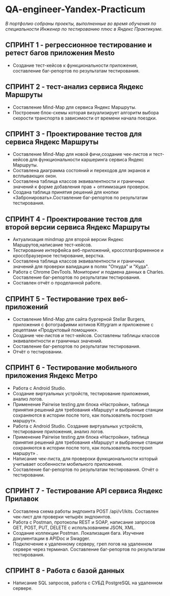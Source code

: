 # QA-engineer-Yandex-Practicum
_В портфолио собраны проекты, выполненные во время обучения по специальности Инженер по тестированию плюс в Яндекс Практикуме._

## СПРИНТ 1 - регрессионное тестирование и ретест багов приложения Mesto

* Создание тест-кейсов к функциональности приложения, составление баг-репортов по результатам тестирования.

## СПРИНТ 2 - тест-анализ сервиса Яндекс Маршруты

* Составление Mind-Map для сервиса Яндекс Маршруты.
* Построение блок-схемы которая визуализирует алгоритм выбора скорости транспорта в зависимости от времени начала поездки.

## СПРИНТ 3 - Проектирование тестов для сервиса Яндекс Маршруты

* Составление Mind-Map для новой фичи,создание чек-листов и тест-кейсов для функциональности каршеринга сервиса Яндекс Маршруты. 
* Составлена диаграмма состояний и переходов для экранов и всплывающих окон. 
* Составлена таблица классов эквивалентности и граничных значений к форме добавления прав + оптимизация проверок. 
* Создана таблица принятия решений для кнопки «Забронировать».Составление баг-репортов по результатам тестирования.

## СПРИНТ 4 - Проектирование тестов для второй версии сервиса Яндекс Маршруты

* Актуализация mindmap для второй версии Яндекс Маршрутов,написание тест-кейсов. 
* Тестирование интерфейса веб-приложений, кроссплатформенное и кроссбраузерное тестирование, верстка. 
* Составлена таблица классов эквивалентности и граничных значений для проверки валидации в полях "Откуда" и "Куда". 
* Работа с Chrome DevTools. Мониторинг и подмена данных в Charles. Составление баг-репортов по результатам тестирования.
* Составлен отчёт о проделанной работе.

## СПРИНТ 5 - Тестирование трех веб-приложений

* Составление Mind-Map для сайта бургерной Stellar Burgers, приложения с фотографиями котиков Kittygram и приложение с рецептами «Продуктовый помощник». 
* Создание чек-листов и тест-кейсов. Составлены таблицы классов эквивалентности и граничных значений. 
* Составление баг-репортов по результатам тестирования. 
* Отчёт о тестировании.

## СПРИНТ 6 - Тестирование мобильного приложения Яндекс Метро

* Работа с Android Studio. 
* Создание виртуальных устройств, тестирование приложения, анализ логов. 
* Применение Pairwise testing для блока «Настройки», таблица принятия решений для требования «Маршрут и выбранные станции сохраняются в истории после того, как пользователь построил маршрут». 
* Работа с Android Studio. Создание виртуальных устройств, тестирование приложения, анализ логов. 
* Применение Pairwise testing для блока «Настройки», таблица принятия решений для требования «Маршрут и выбранные станции сохраняются в истории после того, как пользователь построил маршрут» . 
* Написание чек-листа, для провероки функциональности который учитывает особенности мобильного приложения.
* Составление баг-репортов по результатам тестирования. Отчёт о тестировании.

## СПРИНТ 7 - Тестирование API сервиса Яндекс Прилавок

* Составлена схема работы эндпоинта POST /api/v1/kits. Составлен чек-лист для проверки четырёх эндпоинтов. 
* Работа с Postman, протоколы REST и SOAP, написание запросов  GET, POST, PUT, DELETE с использованием JSON, XML. 
* Создание коллекции Postman. Локализация бага. Изучение документации в APIDoc и Swagger. 
* Подключение к удаленному серверу, греп логов на удаленном сервере через терминал. Составление баг-репортов по результатам тестирования.

## СПРИНТ 8 - Работа с базой данных

* Написание SQL запросов, работа с СУБД PostgreSQL на удаленном сервере.

